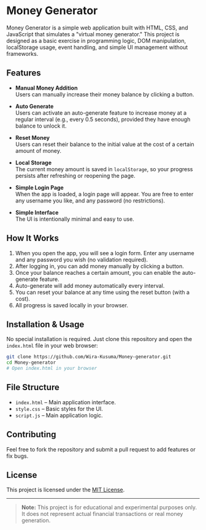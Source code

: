 # Money Generator

Money Generator is a simple web application built with HTML, CSS, and JavaScript that simulates a "virtual money generator." This project is designed as a basic exercise in programming logic, DOM manipulation, localStorage usage, event handling, and simple UI management without frameworks.

## Features

- **Manual Money Addition**  
  Users can manually increase their money balance by clicking a button.

- **Auto Generate**  
  Users can activate an auto-generate feature to increase money at a regular interval (e.g., every 0.5 seconds), provided they have enough balance to unlock it.

- **Reset Money**  
  Users can reset their balance to the initial value at the cost of a certain amount of money.

- **Local Storage**  
  The current money amount is saved in `localStorage`, so your progress persists after refreshing or reopening the page.

- **Simple Login Page**  
  When the app is loaded, a login page will appear. You are free to enter any username you like, and any password (no restrictions).

- **Simple Interface**  
  The UI is intentionally minimal and easy to use.

## How It Works

1. When you open the app, you will see a login form. Enter any username and any password you wish (no validation required).
2. After logging in, you can add money manually by clicking a button.
3. Once your balance reaches a certain amount, you can enable the auto-generate feature.
4. Auto-generate will add money automatically every interval.
5. You can reset your balance at any time using the reset button (with a cost).
6. All progress is saved locally in your browser.

## Installation & Usage

No special installation is required. Just clone this repository and open the `index.html` file in your web browser:

```bash
git clone https://github.com/Wira-Kusuma/Money-generator.git
cd Money-generator
# Open index.html in your browser
```

## File Structure

- `index.html` – Main application interface.
- `style.css` – Basic styles for the UI.
- `script.js` – Main application logic.

## Contributing

Feel free to fork the repository and submit a pull request to add features or fix bugs.

## License

This project is licensed under the [MIT License](LICENSE).

---

> **Note:** This project is for educational and experimental purposes only. It does not represent actual financial transactions or real money generation.